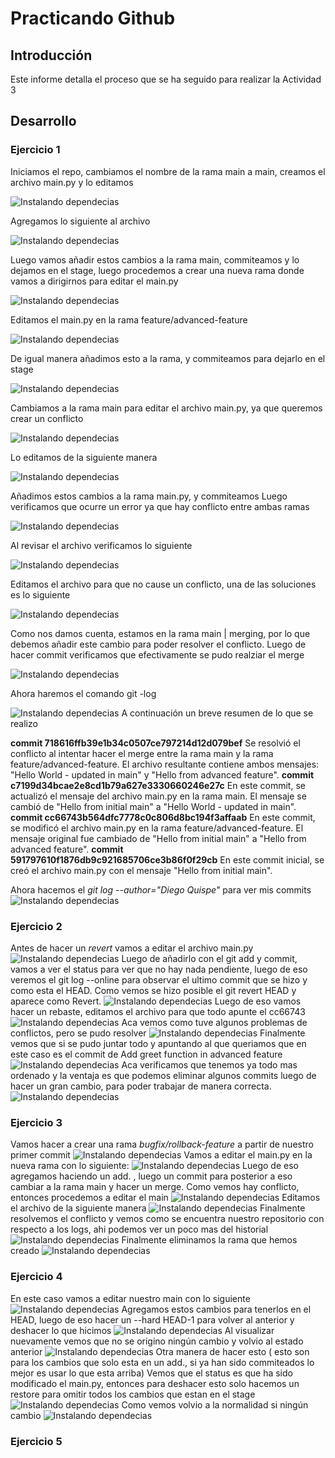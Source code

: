 # Practicando Github

## Introducción

Este informe detalla el proceso que se ha seguido para realizar la Actividad 3



## Desarrollo

### Ejercicio 1
Iniciamos el repo, cambiamos el nombre de la rama main a main, creamos el archivo main.py y lo editamos

![Instalando dependecias](Imagenes/Foto1.PNG)

Agregamos lo siguiente al archivo

![Instalando dependecias](Imagenes/Foto2.PNG)


Luego vamos añadir estos cambios a la rama main, commiteamos y lo dejamos en el stage, luego procedemos a crear una nueva rama donde vamos a dirigirnos para editar el main.py

![Instalando dependecias](Imagenes/foto3.PNG)

Editamos el main.py en la rama feature/advanced-feature

![Instalando dependecias](Imagenes/Foto4.PNG)

De igual manera añadimos esto a la rama, y commiteamos para dejarlo en el stage

![Instalando dependecias](Imagenes/Foto5.PNG)

Cambiamos a la rama main para editar el archivo main.py, ya que queremos crear un conflicto 

![Instalando dependecias](Imagenes/foto6.PNG)


Lo editamos de la siguiente manera


![Instalando dependecias](Imagenes/Foto7.PNG)

Añadimos estos cambios a la rama main.py, y commiteamos
Luego verificamos que ocurre un error ya que hay conflicto entre ambas ramas

![Instalando dependecias](Imagenes/Foto8.PNG)

Al revisar el archivo verificamos lo siguiente

![Instalando dependecias](Imagenes/Foto9.PNG)

Editamos el archivo para que no cause un conflicto, una de las soluciones es lo siguiente

![Instalando dependecias](Imagenes/foto10.PNG)

Como nos damos cuenta, estamos en la rama main | merging, por lo que debemos añadir este cambio para poder resolver el conflicto. Luego de hacer commit verificamos que efectivamente se pudo realziar el merge

![Instalando dependecias](Imagenes/Foto11.PNG)

Ahora haremos el comando git -log

![Instalando dependecias](Imagenes/Foto12.PNG)
A continuación un breve resumen de lo que se realizo

**commit 718616ffb39e1b34c0507ce797214d12d079bef**
Se resolvió el conflicto al intentar hacer el merge entre la rama main y la rama feature/advanced-feature.
    El archivo resultante contiene ambos mensajes: "Hello World - updated in main" y "Hello from advanced feature".
**commit c7199d34bcae2e8cd1b79a627e3330660246e27c**
En este commit, se actualizó el mensaje del archivo main.py en la rama main.
    El mensaje se cambió de "Hello from initial main" a "Hello World - updated in main".
**commit cc66743b564dfc7778c0c806d8bc194f3affaab**
En este commit, se modificó el archivo main.py en la rama feature/advanced-feature.
    El mensaje original fue cambiado de "Hello from initial main" a "Hello from advanced feature".
**commit 591797610f1876db9c921685706ce3b86f0f29cb**
En este commit inicial, se creó el archivo main.py con el mensaje "Hello from initial main".

Ahora hacemos el *git log --author="Diego Quispe"* para ver mis commits
![Instalando dependecias](Imagenes/Foto13.PNG)

### Ejercicio 2
Antes de hacer un *revert* vamos a editar el archivo main.py
![Instalando dependecias](Imagenes/Foto14.PNG)
Luego de añadirlo con el git add y commit, vamos a ver el status para ver que no hay nada pendiente, luego de eso veremos el git log --online para observar el ultimo commit que se hizo y como esta el HEAD. Como vemos se hizo posible el git revert HEAD
y aparece como Revert. 
![Instalando dependecias](Imagenes/Foto15.PNG)
Luego de eso vamos hacer un rebaste, editamos el archivo para que todo apunte el cc66743
![Instalando dependecias](Imagenes/Foto17.PNG)
Aca vemos como tuve algunos problemas de conflictos, pero se pudo resolver 
![Instalando dependecias](Imagenes/Foto18.PNG)
Finalmente vemos que si se pudo juntar todo y apuntando al que queriamos que en este caso es el commit de Add greet function in advanced feature
![Instalando dependecias](Imagenes/Foto19.PNG)
Aca verificamos que tenemos ya todo mas ordenado y la ventaja es que podemos eliminar algunos commits luego de hacer un gran cambio, para poder trabajar de manera correcta.
![Instalando dependecias](Imagenes/Foto20.PNG)
### Ejercicio 3
Vamos hacer a crear una rama *bugfix/rollback-feature* a partir de nuestro primer commit
![Instalando dependecias](Imagenes/Foto21.PNG)
Vamos a editar el main.py en la nueva rama con lo siguiente:
![Instalando dependecias](Imagenes/Foto22.PNG)
Luego de eso agregamos haciendo un add. , luego un commit para posterior a eso cambiar a la rama main y hacer un merge. Como vemos hay conflicto, entonces procedemos a editar el main
![Instalando dependecias](Imagenes/Foto23.PNG)
Editamos el archivo de la siguiente manera
![Instalando dependecias](Imagenes/Foto24.PNG)
Finalmente resolvemos el conflicto y vemos como se encuentra nuestro repositorio con respecto a los logs, ahi podemos ver un poco mas del historial
![Instalando dependecias](Imagenes/Foto25.PNG)
Finalmente eliminamos la rama que hemos creado
![Instalando dependecias](Imagenes/Foto26.PNG)

### Ejercicio 4
En este caso vamos a editar nuestro main con lo siguiente
![Instalando dependecias](Imagenes/Foto27.PNG)
Agregamos estos cambios para tenerlos en el HEAD, luego de eso hacer un --hard HEAD-1 para volver al anterior y deshacer lo que hicimos
![Instalando dependecias](Imagenes/Foto28.PNG)
Al visualizar nuevamente vemos que no se origino ningún cambio y volvio al estado anterior
![Instalando dependecias](Imagenes/Foto29.PNG)
Otra manera de hacer esto ( esto son para los cambios que solo esta en un add., si ya han sido commiteados lo mejor es usar lo que esta arriba)
Vemos que el status es que ha sido modificado el main.py, entonces para deshacer esto solo hacemos un restore para omitir todos los cambios que estan en el stage
![Instalando dependecias](Imagenes/Foto30.PNG)
Como vemos volvio a la normalidad si ningún cambio
![Instalando dependecias](Imagenes/Foto31.PNG)


### Ejercicio 5